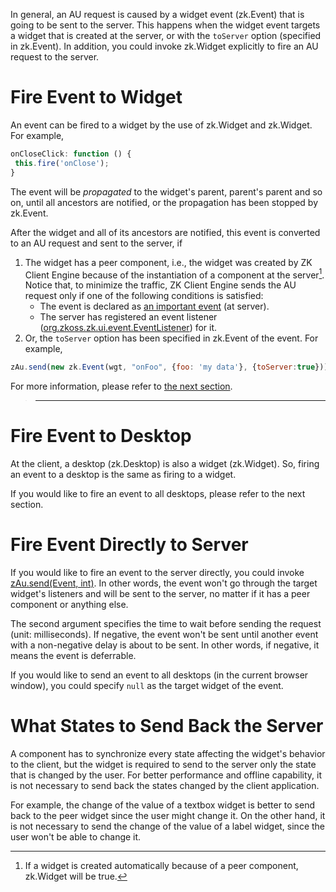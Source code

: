 

In general, an AU request is caused by a widget event
(<javadoc directory="jsdoc">zk.Event</javadoc>) that is going to be sent
to the server. This happens when the widget event targets a widget that
is created at the server, or with the `toServer` option (specified in
<javadoc directory="jsdoc" method="opts">zk.Event</javadoc>). In
addition, you could invoke
<javadoc method="fire(_global_.String, zk.Object, _global_.Map, int)" directory="jsdoc">zk.Widget</javadoc>
explicitly to fire an AU request to the server.

# Fire Event to Widget

An event can be fired to a widget by the use of
<javadoc method="fire(_global_.String, zk.Object, _global_.Map, int)" directory="jsdoc">zk.Widget</javadoc>
and
<javadoc method="fireX(zk.Event, int)" directory="jsdoc">zk.Widget</javadoc>.
For example,

```javascript
onCloseClick: function () {
 this.fire('onClose');
}
```

The event will be *propagated* to the widget's parent, parent's parent
and so on, until all ancestors are notified, or the propagation has been
stopped by
<javadoc method="stop(_global_.Map)" directory="jsdoc">zk.Event</javadoc>.

After the widget and all of its ancestors are notified, this event is
converted to an AU request and sent to the server, if

1.  The widget has a peer component, i.e., the widget was created by ZK
    Client Engine because of the instantiation of a component at the
    server[^1]. Notice that, to minimize the traffic, ZK Client Engine
    sends the AU request only if one of the following conditions is
    satisfied:
    - The event is declared as [an important event]({{site.baseurl}}/zk_client_side_ref/communication/au_requests/server-side_processing#Important_Events)
      (at server).
    - The server has registered an event listener
      ([org.zkoss.zk.ui.event.EventListener](https://www.zkoss.org/javadoc/latest/zk/org/zkoss/zk/ui/event/EventListener.html))
      for it.
2.  Or, the `toServer` option has been specified in
    <javadoc directory="jsdoc" method="opts">zk.Event</javadoc> of the
    event. For example,

```javascript
zAu.send(new zk.Event(wgt, "onFoo", {foo: 'my data'}, {toServer:true}));
```

For more information, please refer to [the next section]({{site.baseurl}}/zk_client_side_ref/communication/au_requests/server-side_processing).

> ------------------------------------------------------------------------
>
> <references/>

# Fire Event to Desktop

At the client, a desktop
(<javadoc directory="jsdoc">zk.Desktop</javadoc>) is also a widget
(<javadoc directory="jsdoc">zk.Widget</javadoc>). So, firing an event to
a desktop is the same as firing to a widget.

If you would like to fire an event to all desktops, please refer to the
next section.

# Fire Event Directly to Server

If you would like to fire an event to the server directly, you could
invoke [zAu.send(Event, int)](https://www.zkoss.org/javadoc/latest/jsdoc/_global_/zAu.html#send-zk.Event-int-).
In other words, the event won't go through the target widget's listeners
and will be sent to the server, no matter if it has a peer component or
anything else.

The second argument specifies the time to wait before sending the
request (unit: milliseconds). If negative, the event won't be sent until
another event with a non-negative delay is about to be sent. In other
words, if negative, it means the event is deferrable.

If you would like to send an event to all desktops (in the current
browser window), you could specify `null` as the target widget of the
event.

# What States to Send Back the Server

A component has to synchronize every state affecting the widget's
behavior to the client, but the widget is required to send to the server
only the state that is changed by the user. For better performance and
offline capability, it is not necessary to send back the states changed
by the client application.

For example, the change of the value of a textbox widget is better to
send back to the peer widget since the user might change it. On the
other hand, it is not necessary to send the change of the value of a
label widget, since the user won't be able to change it.

[^1]: If a widget is created automatically because of a peer component,
    <javadoc method="inServer" directory="jsdoc">zk.Widget</javadoc>
    will be true.
